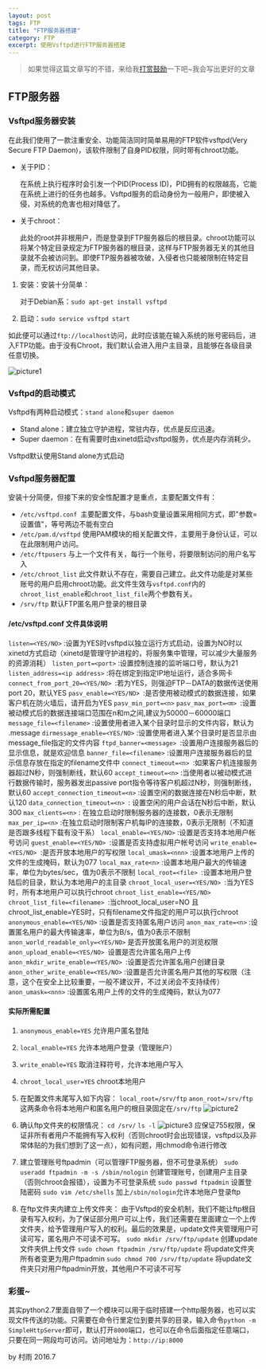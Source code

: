 ```yaml
---
layout: post
tags: FTP
title: "FTP服务器搭建"
category: FTP
excerpt: 使用Vsftpd进行FTP服务器搭建
---
```

> 如果觉得这篇文章写的不错，来给我[打赏鼓励](http://d3.freep.cn/3tb_160710193136wkl4568789.jpg)一下吧~我会写出更好的文章


## FTP服务器

### Vsftpd服务器安装
在此我们使用了一款注重安全、功能简洁同时简单易用的FTP软件vsftpd(Very Secure FTP Daemon)，该软件限制了自身PID权限，同时带有chroot功能。

* 关于PID：

  在系统上执行程序时会引发一个PID(Process ID)，PID拥有的权限越高，它能在系统上进行的任务也越多。Vsftpd服务的启动身份为一般用户，即使被入侵，对系统的危害也相对降低了。

* 关于chroot：

  此处的root并非根用户，而是登录到FTP服务器后的根目录。chroot功能可以将某个特定目录规定为FTP服务器的根目录，这样与FTP服务器无关的其他目录就不会被访问到。即使FTP服务器被攻破，入侵者也只能被限制在特定目录，而无权访问其他目录。

1. 安装：安装十分简单：

   对于Debian系：`sudo apt-get install vsftpd`

2. 启动：`sudo service vsftpd start`


如此便可以通过`ftp://localhost`访问，此时应该能在输入系统的账号密码后，进入FTP功能。由于没有Chroot，我们默认会进入用户主目录，且能够在各级目录任意切换。

![picture1](http://d3.freep.cn/3tb_160730183804noch568789.png)

### Vsftpd的启动模式

Vsftpd有两种启动模式：`stand alone`和`super daemon`

* Stand alone：建立独立守护进程，常驻内存，优点是反应迅速。
* Super daemon：在有需要时由xinetd启动vsftpd服务，优点是内存消耗少。

Vsftpd默认使用Stand alone方式启动

### Vsftpd服务器配置

安装十分简便，但接下来的安全性配置才是重点，主要配置文件有：

* `/etc/vsftpd.conf `主要配置文件，与bash变量设置采用相同方式，即"参数=设置值"，等号两边不能有空白
* `/etc/pam.d/vsftpd` 使用PAM模块的相关配置文件，主要用于身份认证，可以在此限制用户访问。
* `/etc/ftpusers` 与上一个文件有关，每行一个账号，将要限制访问的用户名写入
* `/etc/chroot_list` 此文件默认不存在，需要自己建立。此文件功能是对某些账号的用户启用chroot功能。此文件生效与`vsftpd.conf`内的`chroot_list_enable`和`chroot_list_file`两个参数有关。
* `/srv/ftp` 默认FTP匿名用户登录的根目录



#### /etc/vsftpd.conf 文件具体说明


`listen=<YES/NO>` :设置为YES时vsftpd以独立运行方式启动，设置为NO时以xinetd方式启动（xinetd是管理守护进程的，将服务集中管理，可以减少大量服务的资源消耗）
`listen_port=<port>` :设置控制连接的监听端口号，默认为21
`listen_address=<ip address>` :将在绑定到指定IP地址运行，适合多网卡
`connect_from_port_20=<YES/NO> `:若为YES，则强迫FTP－DATA的数据传送使用port 20，默认YES
`pasv_enable=<YES/NO> `:是否使用被动模式的数据连接，如果客户机在防火墙后，请开启为YES
`pasv_min_port=<n>`
`pasv_max_port=<m> `:设置被动模式后的数据连接端口范围在n和m之间,建议为50000－60000端口
`message_file=<filename>` :设置使用者进入某个目录时显示的文件内容，默认为 .message
`dirmessage_enable=<YES/NO>` :设置使用者进入某个目录时是否显示由message_file指定的文件内容
`ftpd_banner=<message> `:设置用户连接服务器后的显示信息，就是欢迎信息
`banner_file=<filename>` :设置用户连接服务器后的显示信息存放在指定的filename文件中
`connect_timeout=<n> `:如果客户机连接服务器超过N秒，则强制断线，默认60
`accept_timeout=<n>` :当使用者以被动模式进行数据传输时，服务器发出passive port指令等待客户机超过N秒，则强制断线，默认60
`accept_connection_timeout=<n>` :设置空闲的数据连接在N秒后中断，默认120
`data_connection_timeout=<n> `: 设置空闲的用户会话在N秒后中断，默认300
`max_clients=<n>` : 在独立启动时限制服务器的连接数，0表示无限制
`max_per_ip=<n>` :在独立启动时限制客户机每IP的连接数，0表示无限制（不知道是否跟多线程下载有没干系）
`local_enable=<YES/NO>` :设置是否支持本地用户帐号访问
`guest_enable=<YES/NO> `:设置是否支持虚拟用户帐号访问
`write_enable=<YES/NO> `:是否开放本地用户的写权限
`local_umask=<nnn>` :设置本地用户上传的文件的生成掩码，默认为077
`local_max_rate<n>` :设置本地用户最大的传输速率，单位为bytes/sec，值为0表示不限制
`local_root=<file> `:设置本地用户登陆后的目录，默认为本地用户的主目录
`chroot_local_user=<YES/NO> `:当为YES时，所有本地用户可以执行chroot
`chroot_list_enable=<YES/NO>` 
`chroot_list_file=<filename> `:当chroot_local_user=NO 且 chroot_list_enable=YES时，只有filename文件指定的用户可以执行chroot
`anonymous_enable=<YES/NO>` :设置是否支持匿名用户访问
`anon_max_rate=<n>` :设置匿名用户的最大传输速率，单位为B/s，值为0表示不限制
`anon_world_readable_only=<YES/NO>` 是否开放匿名用户的浏览权限
`anon_upload_enable=<YES/NO> `设置是否允许匿名用户上传
`anon_mkdir_write_enable=<YES/NO> `:设置是否允许匿名用户创建目录
`anon_other_write_enable=<YES/NO>` :设置是否允许匿名用户其他的写权限（注意，这个在安全上比较重要，一般不建议开，不过关闭会不支持续传）
`anon_umask=<nnn>` :设置匿名用户上传的文件的生成掩码，默认为077

#### **实际所需配置**

1. `anonymous_enable=YES` 允许用户匿名登陆
2. `local_enable=YES` 允许本地用户登录（管理账户）
3. `write_enable=YES` 取消注释符号，允许本地用户写入
4. `chroot_local_user=YES` chroot本地用户
5. 在配置文件末尾写入如下内容：
   `local_root=/srv/ftp`
   `anon_root=/srv/ftp`
   这两条命令将本地用户和匿名用户的根目录固定在`/srv/ftp`
   ![picture2](http://d3.freep.cn/3tb_160730183804v89x568789.png)
6. 确认ftp文件夹的权限情况：
   `cd /srv/`
   `ls -l`
   ![picture3](http://d3.freep.cn/3tb_160730183804h02h568789.png)
   应保证755权限，保证非所有者用户不能拥有写入权利（否则chroot时会出现错误，vsftpd以及非常体贴的为我们想到了这一点），如有问题，用chmod命令进行修改
7. 建立管理账号ftpadmin（可以管理FTP服务器，但不可登录系统）
   `sudo useradd ftpadmin -m -s /sbin/nologin` 创建管理账号，创建用户主目录（否则chroot会报错），设置为不可登录系统
   `sudo passwd ftpadmin` 设置登陆密码
   `sudo vim /etc/shells` 加上`/sbin/nologin`允许本地账户登录ftp

8. 在ftp文件夹内建立上传文件夹：
      由于Vsftpd的安全机制，我们不能让ftp根目录有写入权利，为了保证部分用户可以上传，我们还需要在里面建立一个上传文件夹，给予管理用户写入的权利。最后的效果是，update文件夹管理用户可读可写，匿名用户不可读不可写。
      `sudo mkdir /srv/ftp/update` 创建update文件夹供上传文件
      `sudo chown ftpadmin /srv/ftp/update` 将update文件夹所有者变更为用户ftpadmin
      `sudo chmod 700 /srv/ftp/update` 将update文件夹只对用户ftpadmin开放，其他用户不可读不可写


### 彩蛋~

其实python2.7里面自带了一个模块可以用于临时搭建一个http服务器，也可以实现文件传送的功能。只需要在命令行里定位到要共享的目录，输入命令`python -m SimpleHttpServer`即可，默认打开`8000`端口，也可以在命令后面指定任意端口，只要在同一网段均可访问。访问地址为：`http://ip:8000`

by 村雨 2016.7